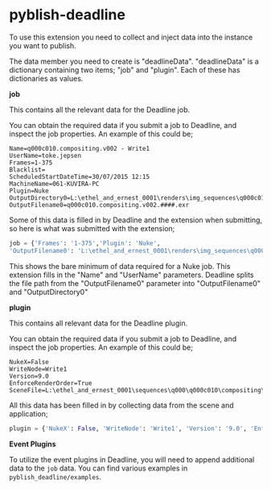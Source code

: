 # pyblish-deadline

To use this extension you need to collect and inject data into the instance you want to publish.

The data member you need to create is "deadlineData". "deadlineData" is a dictionary containing two items; "job" and "plugin". Each of these has dictionaries as values.

**job**

This contains all the relevant data for the Deadline job.


You can obtain the required data if you submit a job to Deadline, and inspect the job properties. An example of this could be;

```
Name=q000c010.compositing.v002 - Write1
UserName=toke.jepsen
Frames=1-375
Blacklist=
ScheduledStartDateTime=30/07/2015 12:15
MachineName=061-KUVIRA-PC
Plugin=Nuke
OutputDirectory0=L:\ethel_and_ernest_0001\renders\img_sequences\q000c010\compositing\v002\Write1
OutputFilename0=q000c010.compositing.v002.####.exr
```

Some of this data is filled in by Deadline and the extension when submitting, so here is what was submitted with the extension;

```python
job = {'Frames': '1-375','Plugin': 'Nuke',
'OutputFilename0': 'L:\ethel_and_ernest_0001\renders\img_sequences\q000c010\compositing\v002\Write1\q000c010.compositing.v002.####.exr'}
```

This shows the bare minimum of data required for a Nuke job. This extension fills in the "Name" and "UserName" parameters. Deadline splits the file path from the "OutputFilename0" parameter into "OutputFilename0" and "OutputDirectory0"

**plugin**

This contains all relevant data for the Deadline plugin.

You can obtain the required data if you submit a job to Deadline, and inspect the job properties. An example of this could be;
```
NukeX=False
WriteNode=Write1
Version=9.0
EnforceRenderOrder=True
SceneFile=L:\ethel_and_ernest_0001\sequences\q000\q000c010\compositing\publish\q000c010.compositing.v002.nk
```

All this data has been filled in by collecting data from the scene and application;

```python
plugin = {'NukeX': False, 'WriteNode': 'Write1', 'Version': '9.0', 'EnforceRenderOrder': True, 'SceneFile': 'L:\ethel_and_ernest_0001\sequences\q000\q000c010\compositing\publish\q000c010.compositing.v002.nk'}
```

**Event Plugins**

To utilize the event plugins in Deadline, you will need to append additional data to the ```job``` data. You can find various examples in ```pyblish_deadline/examples```.

